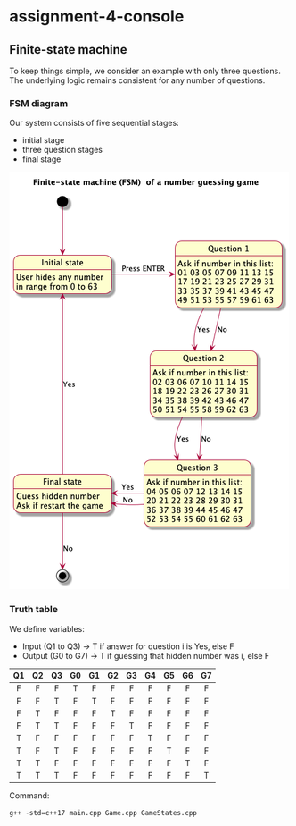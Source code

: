 # assignment-4-console

## Finite-state machine

To keep things simple, we consider an example with only three questions. The underlying logic remains consistent for any number of questions.

### FSM diagram

Our system consists of five sequential stages: 
- initial stage
- three question stages
- final stage

![alt text](fsm.png)

### Truth table

We define variables:
- Input (Q1 to Q3) → T if answer for question i is Yes, else F
- Output (G0 to G7) → T if guessing that hidden number was i, else F

| Q1 | Q2 | Q3 | G0 | G1 | G2 | G3 | G4 | G5 | G6 | G7 |
|:--:|:--:|:--:|:--:|:--:|:--:|:--:|:--:|:--:|:--:|:--:|
| F  | F  | F  | T  | F  | F  | F  | F  | F  | F  | F  |
| F  | F  | T  | F  | T  | F  | F  | F  | F  | F  | F  |
| F  | T  | F  | F  | F  | T  | F  | F  | F  | F  | F  |
| F  | T  | T  | F  | F  | F  | T  | F  | F  | F  | F  |
| T  | F  | F  | F  | F  | F  | F  | T  | F  | F  | F  |
| T  | F  | T  | F  | F  | F  | F  | F  | T  | F  | F  |
| T  | T  | F  | F  | F  | F  | F  | F  | F  | T  | F  |
| T  | T  | T  | F  | F  | F  | F  | F  | F  | F  | T  |

Command:
```
g++ -std=c++17 main.cpp Game.cpp GameStates.cpp
```
